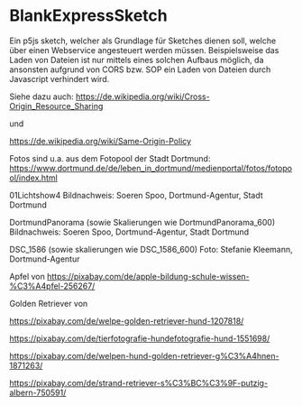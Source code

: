 # BlankExpressSketch
Ein p5js sketch, welcher als Grundlage für Sketches dienen soll, welche über einen Webservice angesteuert werden müssen.
Beispielsweise das Laden von Dateien ist nur mittels eines solchen Aufbaus möglich, 
da ansonsten aufgrund von CORS bzw. SOP ein Laden von Dateien durch Javascript verhindert wird.

Siehe dazu auch: 
https://de.wikipedia.org/wiki/Cross-Origin_Resource_Sharing

und 

https://de.wikipedia.org/wiki/Same-Origin-Policy


Fotos sind u.a. aus dem Fotopool der Stadt Dortmund:
https://www.dortmund.de/de/leben_in_dortmund/medienportal/fotos/fotopool/index.html 

01Lichtshow4 
Bildnachweis: Soeren Spoo, Dortmund-Agentur, Stadt Dortmund

DortmundPanorama (sowie Skalierungen wie DortmundPanorama_600)
Bildnachweis: Soeren Spoo, Dortmund-Agentur, Stadt Dortmund

DSC_1586 (sowie skalierungen wie DSC_1586_600)
Foto: Stefanie Kleemann, Dortmund-Agentur
 
 Apfel von 
 https://pixabay.com/de/apple-bildung-schule-wissen-%C3%A4pfel-256267/

 Golden Retriever von

https://pixabay.com/de/welpe-golden-retriever-hund-1207818/

https://pixabay.com/de/tierfotografie-hundefotografie-hund-1551698/
    
https://pixabay.com/de/welpen-hund-golden-retriever-g%C3%A4hnen-1871263/

https://pixabay.com/de/strand-retriever-s%C3%BC%C3%9F-putzig-albern-750591/